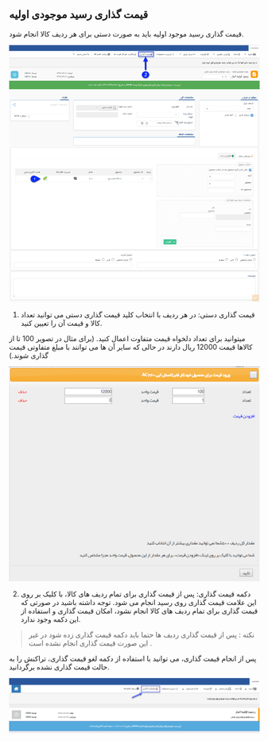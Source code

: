﻿## قیمت گذاری رسید موجودی اولیه


قیمت گذاری رسید موجود اولیه باید به صورت دستی برای هر ردیف کالا انجام شود.

![](InitialInventoryStocks4.png)

1. قیمت گذاری دستی: در هر ردیف  با انتخاب کلید قیمت گذاری دستی می توانید تعداد کالا و قیمت آن را تعیین کنید.

میتوانید برای تعداد دلخواه قیمت متفاوت اعمال کنید. (برای مثال در تصویر 100 تا از کالاها قیمت 12000 ریال دارند در حالی که سایر آن ها می توانند با مبلغ متفاوتی قیمت گذاری شوند.)

![](InitialInventoryStocks2.png)

2. دکمه قیمت گذاری: پس از قیمت گذاری برای تمام ردیف های کالا، با کلیک بر روی این علامت قیمت گذاری روی رسید انجام می شود. توجه داشته باشید در صورتی که قیمت گذاری برای تمام ردیف های کالا انجام نشود، امکان قیمت گذاری و استفاده از این دکمه وجود ندارد.

> نکته : پس از قیمت گذاری ردیف ها حتما باید دکمه قیمت گذاری زده شود در غیر این صورت قیمت گذاری انجام نشده است .

پس از انجام قیمت گذاری، می توانید با استفاده از دکمه لغو قیمت گذاری، تراکنش را به حالت قیمت گذاری نشده برگردانید.

![](InitialInventoryStocks3.png)
